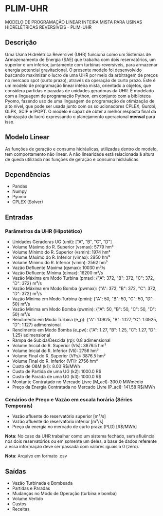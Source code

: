 # PLIM-UHR
MODELO DE PROGRAMAÇÃO LINEAR INTEIRA MISTA PARA USINAS HIDRELÉTRICAS REVERSÍVEIS - PLIM-UHR

## Descrição
Uma Usina Hidrelétrica Reversível (UHR) funciona como um Sistemas de Armazenamento de Energia (SAE) que trabalha com dois reservatórios, um superior e um inferior, juntamente com turbinas reversíveis, para armazenar energia potencial gravitacional. O presente modelo foi desenvolvido buscando maximizar o lucro de uma UHR por meio da arbitragem de preços no mercado spot (curto prazo), através da operação de curto prazo.
Este é um modelo de programação linear inteira mista, orientado a objetos, que considera partidas e paradas de unidades geradoras da UHR. É modelado com a linguagem de programação Python, em conjunto com a biblioteca Pyomo, fazendo uso de uma linguagem de programação de otimização de alto nível, que pode ser usada junto com os solucionadores CPLEX, Gurobi, GLPK, SCIP e IPOPT.
O modelo é capaz de obter a melhor resposta final da otimização do lucro expressando o planejamento operacional **mensal** para isso.

## Modelo Linear
As funções de geração e consumo hidráulicas, utilizadas dentro do modelo, tem comportamento não linear. A não linearidade está relacionada à altura de queda utilizada nas funções de geração e consumo hidráulicas.

## Dependências
- Pandas
- Numpy
- Pyomo
- CPLEX (Solver)

## Entradas
### Parâmetros da UHR (Hipotético)
  - Unidades Geradoras UG (unit): ["A", "B", "C", "D"]
  - Volume Máximo do R. Superior (vsmax): 5779 hm³
  - Volume Mínimo do R. Superior (vsmin): 1974 hm³
  - Volume Máximo do R. Inferior (vimax): 2950 hm³
  - Volume Mínimo do R. Inferior (vimin): 2562 hm³
  - Vazão Defluente Máxima (qsmax): 10030 m³/s
  - Vazão Defluente Mínima (qimax): 16200 m³/s
  - Vazão Máxima em Modo Turbina (pmax): {"A": 372, "B": 372, "C": 372, "D": 372} m³/s
  - Vazão Máxima em Modo Bomba (pwmax): {"A": 372, "B": 372, "C": 372, "D": 372} m³/s
  - Vazão Mínima em Modo Turbina (pmin): {"A": 50, "B": 50, "C": 50, "D": 50} m³/s
  - Vazão Mínima em Modo Bomba (pwmin): {"A": 50, "B": 50, "C": 50, "D": 50} m³/s
  - Rendimento em Modo Turbina (e_p): {"A": 1.0925, "B": 1.127, "C": 1.0925, "D": 1.127} adimensional
  - Rendimento em Modo Bomba (e_pw): {"A": 1.27, "B": 1.25, "C": 1.27, "D": 1.25} adimensional
  - Rampa de Subida/Descida (rp): 0.8 adimensional
  - Volume Inicial do R. Superior (VIs): 3876.5 hm³
  - Volume Inicial do R. Inferior (VIi): 2756 hm³
  - Volume Final do R. Superior (VFs): 3876.5 hm³
  - Volume Final do R. Inferior (VFi): 2756 hm³
  - Custo de O&M (k1): 8.00 R$/MWh
  - Custo de Partida de uma UG (k2): 1000.0 R$
  - Custo de Parada de uma UG (k3): 1000.0 R$
  - Montante Contratado no Mercado Livre (M_acl): 300.0 MWmédio
  - Preço da Energia Contratada no Mercado Livre (P_acl): 141.58 R$/MWh

### Cenários de Preço e Vazão em escala horária (Séries Temporais)
  - Vazão afluente do reservatório superior [m³/s]
  - Vazão afluente do reservatório inferior [m³/s]
  - Preço da energia no mercado de curto prazo (PLD) [R$/MWh]

  **Nota:** No caso da UHR trabalhar como um sistema fechado, sem afluência nos dois reservatórios ou em somente um deles, a base de dados referente a essa informação deve ser passada com valores iguais a 0 (zero).
  
  **Nota:** Arquivo em formato .csv
## Saídas
  - Vazão Turbinada e Bombeada
  - Partidas e Paradas
  - Mudanças no Modo de Operação (turbina e bomba)
  - Volume Vertido
  - Custos
  - Receitas

